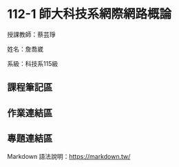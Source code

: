 # 112-1 師大科技系網際網路概論

授課教師：蔡芸琤

姓名：詹喬崴

系級：科技系115級

## 課程筆記區
## 作業連結區
## 專題連結區

Markdown 語法說明：https://markdown.tw/
